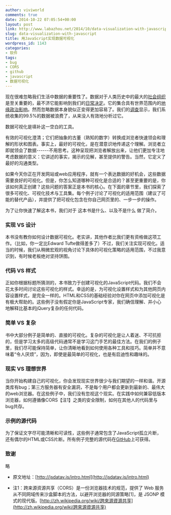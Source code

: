 ```yaml
---
author: viviworld
comments: true
date: 2014-10-22 07:05:54+00:00
layout: post
link: http://www.labazhou.net/2014/10/data-visualization-with-javascript/
slug: data-visualization-with-javascript
title: 用JavaScript实现数据可视化
wordpress_id: 1143
categories:
- 软件
tags:
- bug
- CORS
- github
- javascript
- 数据可视化
---
```


现在很难忽略我们生活中数据的重要性了。数据对于人类历史中的最大的[社会组织](https://www.facebook.com/data)是至关重要的，最不济它能影响到我们的[日常决定](http://www.nytimes.com/2010/05/02/magazine/02self-measurement-t.html?pagewanted=all&_r=0)。它的集合具有世界范围内的[地缘政治影响](http://www.theguardian.com/world/the-nsa-files)。然而忽略数据本身貌似正变得更加容易了。我们的[调查](http://www.theregister.co.uk/2012/06/04/big_data_too_big/)显示，我们系统收集的99.5%的数据被浪费了，从来没人有效地分析过它。

数据可视化是填补这一空白的工具。

有效的可视化澄清；它们把抽象的古董（熟知的数字）转换成浏览者快速领会和理解的形状和图表。事实上，最好的可视化，是在潜意识地传递这个理解。浏览者立即就领会了数据------不用思考。这种呈现把浏览者解放出来，让他们更加专注地考虑数据的意义：它讲述的事实，揭示的见解，甚至提供的警告。当然，它定义了最好的沟通类型。

如果今天你正在开发网站或web应用程序，就有一个表达数据的好机会，这些数据需要良好的可视化。但是，你怎么知道哪种可视化是合适的？甚至更重要的是，你该如何真正创建？这些问题的答案正是本书的核心。在下面的章节里，我们探索了很多可视化、可视化技术与工具集。每个例子讨论了可视化的适用范围（建议了可能的替代产品），并提供了把可视化包含在你自己网页里的、一步一步的操作。

为了让你快速了解这本书，我们对于 这本书是什么、以及不是什么 做了简介。


### 实现 VS 设计


本书没有教你如何设计数据可视化。老实讲，其他作者比我们更有资格做这项工作。（比如，你一定比Edward Tufte做得差多了）不过，我们关注实现可视化。适当的时候，我们从稍微宏观的视角讨论下具体的可视化策略的适用范围，不过我意识到，有时候老板绝对坚持饼图。


### 代码 VS 样式


正如你根据标题所猜测的，本书致力于创建可视化的JavaScript代码。我们不会花太多时间讨论这些可视化的样式。幸运的是，为可视化设置样式和为其他网页内容设置样式，是完全一样的。HTML和CSS的基础经验对你在网页中添加可视化是有极大帮助的。这些例子没有假定你是JavaScript专家，我们确信理解、并小心地解释比基本的jQuery复杂的任何代码。


### 简单 VS 复杂


书中大部分例子是简单的、直接的可视化。复杂的可视化是让人着迷、不可抗拒的，但是学习太多的高级代码通常不是学习这门手艺的最佳方法。在我们的例子里，我们尽可能保持简单，让你清晰地看到如何使用各种工具和技巧。简单并不意味着“令人厌烦”，因为，即使是最简单的可视化，也是有启迪性和趣味的。


### 现实 VS 理想世界


当你开始构建自己的可视化，你会发现现实世界很少与我们期望的一样和谐。开源类库有bug；第三方服务器有安全漏洞，不是每个用户都会更新到最新的、最伟大的web浏览器。在这些例子中，我们没有忽视这个现实。在实践中如何兼容低版本浏览器，如何遵循像CORS【注1】之类的安全限制，如何在其他人的代码里与bug共存。


### 示例的源代码


为了保证文字尽可能清晰和可读性，这些例子通常包含了JavaScript孤立片断，还有偶尔的HTML或CSS片断。所有例子完整的源代码在[GitHub](https://github.com/sathomas/jsDataV.is-source)上可获得。


### 致谢


略



	
  * 原文地址：[http://jsdatav.is/intro.html](http://jsdatav.is/intro.html)

	
  * 注1：跨来源资源共享（CORS）是一份浏览器技术的规范，提供了 Web 服务从不同网域传来沙盒脚本的方法，以避开浏览器的同源策略[1]，是 JSONP 模式的现代版。[http://zh.wikipedia.org/wiki/跨來源資源共享](http://zh.wikipedia.org/wiki/跨來源資源共享)


